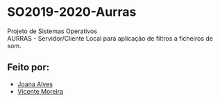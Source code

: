 # SO2019-2020-Aurras
Projeto de Sistemas Operativos\
AURRAS - Servidor/Cliente Local para aplicação de filtros a ficheiros de som.


## Feito por:
- [Joana Alves](https://github.com/marshaia)
- [Vicente Moreira](https://github.com/VicShadow)
